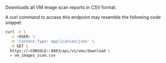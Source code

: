 Downloads all VM image scan reports in CSV format.

A curl command to access this endpoint may resemble the following code snippet:

```bash
curl -k \
  -u <USER> \
  -H 'Content-Type: application/json' \
  -X GET \
  https://<CONSOLE>:8083/api/v1/vms/download \
  > vm_images_scan.csv
```
